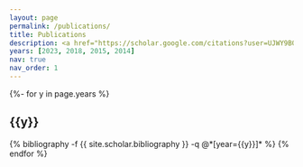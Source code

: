 ```yaml
---
layout: page
permalink: /publications/
title: Publications
description: <a href="https://scholar.google.com/citations?user=UJWY9B0AAAAJ&hl=en"> Google Scholar </a>
years: [2023, 2018, 2015, 2014]
nav: true
nav_order: 1
---
```

<!-- _pages/publications.md -->
<div class="publications">

{%- for y in page.years %}
  <h2 class="year">{{y}}</h2>
  {% bibliography -f {{ site.scholar.bibliography }} -q @*[year={{y}}]* %}
{% endfor %}

</div>
